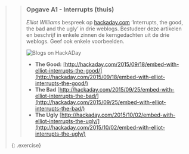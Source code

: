 >> ### Opgave A1 - Interrupts (thuis)
>>
>> *Elliot Williams* bespreek op [hackaday.com](https://hackaday.com/) ‘Interrupts, the good, the bad and the ugly’ in drie weblogs. Bestudeer deze artikelen en beschrijf in enkele zinnen de kerngedachten uit de drie weblogs. Geef ook enkele voorbeelden.
>>
>> ![Blogs on HackADay](exercises/images/goodbadugly.png)
>>
>> - **The Good:** [http://hackaday.com/2015/09/18/embed-with-elliot-interrupts-the-good/](http://hackaday.com/2015/09/18/embed-with-elliot-interrupts-the-good/)
>> - **The Bad** [http://hackaday.com/2015/09/25/embed-with-elliot-interrupts-the-bad/](http://hackaday.com/2015/09/25/embed-with-elliot-interrupts-the-bad/)
>> - **The Ugly** [http://hackaday.com/2015/10/02/embed-with-elliot-interrupts-the-ugly/](http://hackaday.com/2015/10/02/embed-with-elliot-interrupts-the-ugly/)
>>
>{: .exercise}
